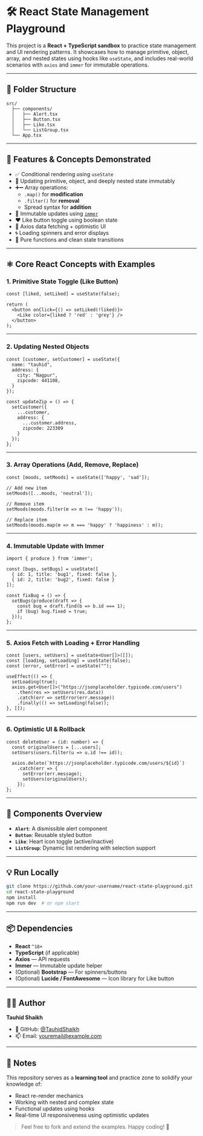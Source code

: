 # 🛠️ React State Management Playground

This project is a **React + TypeScript sandbox** to practice state management and UI rendering patterns. It showcases how to manage primitive, object, array, and nested states using hooks like `useState`, and includes real-world scenarios with `axios` and `immer` for immutable operations.

---

## 📂 Folder Structure

```
src/
  ├── components/
  │   ├── Alert.tsx
  │   ├── Button.tsx
  │   ├── Like.tsx
  │   └── ListGroup.tsx
  └── App.tsx
```

---

## 🚀 Features & Concepts Demonstrated

- ✅ Conditional rendering using `useState`
- 🔄 Updating primitive, object, and deeply nested state immutably
- ➕➖ Array operations:
  - `.map()` for **modification**
  - `.filter()` for **removal**
  - Spread syntax for **addition**
- 🧊 Immutable updates using [`immer`](https://immerjs.github.io/)
- ❤️ Like button toggle using boolean state
- 🔄 Axios data fetching + optimistic UI
- 🌀 Loading spinners and error displays
- 🧪 Pure functions and clean state transitions

---

## ⚛️ Core React Concepts with Examples

### 1. Primitive State Toggle (Like Button)

```tsx
const [liked, setLiked] = useState(false);

return (
  <button onClick={() => setLiked(!liked)}>
    <Like color={liked ? 'red' : 'grey'} />
  </button>
);
```

---

### 2. Updating Nested Objects

```tsx
const [customer, setCustomer] = useState({
  name: "tauhid",
  address: {
    city: "Nagpur",
    zipcode: 441108,
  }
});

const updateZip = () => {
  setCustomer({
    ...customer,
    address: {
      ...customer.address,
      zipcode: 223309
    }
  });
};
```

---

### 3. Array Operations (Add, Remove, Replace)

```tsx
const [moods, setMoods] = useState(['happy', 'sad']);

// Add new item
setMoods([...moods, 'neutral']);

// Remove item
setMoods(moods.filter(m => m !== 'happy'));

// Replace item
setMoods(moods.map(m => m === 'happy' ? 'happiness' : m));
```

---

### 4. Immutable Update with Immer

```tsx
import { produce } from 'immer';

const [bugs, setBugs] = useState([
  { id: 1, title: 'bug1', fixed: false },
  { id: 2, title: 'bug2', fixed: false }
]);

const fixBug = () => {
  setBugs(produce(draft => {
    const bug = draft.find(b => b.id === 1);
    if (bug) bug.fixed = true;
  }));
};
```

---

### 5. Axios Fetch with Loading + Error Handling

```tsx
const [users, setUsers] = useState<User[]>([]);
const [loading, setLoading] = useState(false);
const [error, setError] = useState("");

useEffect(() => {
  setLoading(true);
  axios.get<User[]>("https://jsonplaceholder.typicode.com/users")
    .then(res => setUsers(res.data))
    .catch(err => setError(err.message))
    .finally(() => setLoading(false));
}, []);
```

---

### 6. Optimistic UI & Rollback

```tsx
const deleteUser = (id: number) => {
  const originalUsers = [...users];
  setUsers(users.filter(u => u.id !== id));

  axios.delete(`https://jsonplaceholder.typicode.com/users/${id}`)
    .catch(err => {
      setError(err.message);
      setUsers(originalUsers);
    });
};
```

---

## 🧩 Components Overview

- **`Alert`**: A dismissible alert component
- **`Button`**: Reusable styled button
- **`Like`**: Heart icon toggle (active/inactive)
- **`ListGroup`**: Dynamic list rendering with selection support

---

## 💡 Run Locally

```bash
git clone https://github.com/your-username/react-state-playground.git
cd react-state-playground
npm install
npm run dev  # or npm start
```

---

## 📦 Dependencies

- **React** `^18+`
- **TypeScript** (if applicable)
- **Axios** — API requests
- **Immer** — Immutable update helper
- (Optional) **Bootstrap** — For spinners/buttons
- (Optional) **Lucide / FontAwesome** — Icon library for Like button

---

## 👨‍💻 Author

**Tauhid Shaikh**

- 💼 GitHub: [@TauhidShaikh](https://github.com/TauhidShaikh)
- 📫 Email: youremail@example.com

---

## 📝 Notes

This repository serves as a **learning tool** and practice zone to solidify your knowledge of:

- React re-render mechanics
- Working with nested and complex state
- Functional updates using hooks
- Real-time UI responsiveness using optimistic updates

> Feel free to fork and extend the examples. Happy coding! 🚀
